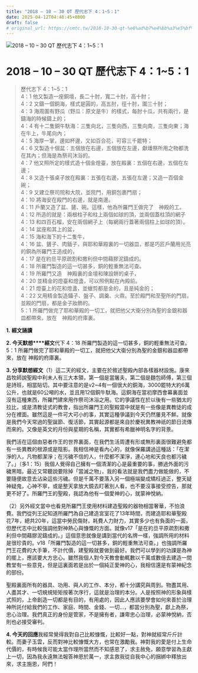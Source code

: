 ```yaml
---
title: "2018 – 10 – 30 QT 歷代志下 4：1~5：1"
date: 2025-04-12T04:48:45+0800
draft: false
# original_url: https://cmtc.tw/2018-10-30-qt-%e6%ad%b7%e4%bb%a3%e5%bf%97%e4%b8%8b-4%ef%bc%9a15%ef%bc%9a1
---
```


![2018 – 10 – 30 QT 歷代志下 4：1\~5：1](/images/qt.jpg   "2018 – 10 – 30 QT 歷代志下 4：1\~5：1")

# 2018 – 10 – 30 QT 歷代志下 4：1\~5：1

> 歷代志下 4：1\~5：1  
> 4：1 他又製造一座銅壇，長二十肘，寬二十肘，高十肘；  
> 4：2 又鑄一個銅海，樣式是圓的，高五肘，徑十肘，圍三十肘；  
> 4：3 海周圍有野瓜（野瓜：原文是牛）的樣式，每肘十瓜，共有兩行，是鑄海的時候鑄上的；  
> 4：4 有十二隻銅牛馱海：三隻向北，三隻向西，三隻向南，三隻向東；海在牛上，牛尾向內；  
> 4：5 海厚一掌，邊如杯邊，又如百合花，可容三千罷特；  
> 4：6 又製造十個盆：五個放在右邊，五個放在左邊，獻燔祭所用之物都洗在其內；但海是為祭司沐浴的。  
> 4：7 他又照所定的樣式造十個金燈臺，放在殿裏：五個在右邊，五個在左邊；  
> 4：8 又造十張桌子放在殿裏：五張在右邊，五張在左邊；又造一百個金碗；  
> 4：9 又建立祭司院和大院，並院門，用銅包裹門扇；  
> 4：10 將海安在殿門的右邊，就是南邊。  
> 4：11 戶蘭又造了盆、鏟、碗。這樣，他為所羅門王做完了　神殿的工。  
> 4：12 所造的就是：兩根柱子和柱上兩個如球的頂，並兩個蓋柱頂的網子  
> 4：13 和四百石榴，安在兩個網子上（每網兩行蓋著兩個柱上如球的頂）。  
> 4：14 盆座和其上的盆，  
> 4：15 海和海下的十二隻牛，  
> 4：16 盆、鏟子、肉鍤子，與耶和華殿裏的一切器皿，都是巧匠戶蘭用光亮的銅為所羅門王造成的，  
> 4：17 是在約旦平原疏割和撒利但中間藉膠泥鑄成的。  
> 4：18 所羅門製造的這一切甚多，銅的輕重無法可查。  
> 4：19 所羅門又造　神殿裏的金壇和陳設餅的桌子，  
> 4：20 並精金的燈臺和燈盞，可以照例點在內殿前。  
> 4：21 燈臺上的花和燈盞，並蠟剪都是金的，且是純金的；  
> 4：22 又用精金製造鑷子、盤子、調羹、火鼎。至於殿門和至聖所的門扇，並殿的門扇，都是金子妝飾的。  
> 5：1 所羅門做完了耶和華殿的一切工，就把他父大衛分別為聖的金銀和器皿都帶來，放在　神殿的府庫裏。

**1.** **經文誦讀**

**2. 今天默想****經文**代下 4：18 所羅門製造的這一切甚多，銅的輕重無法可查。  
5：1 所羅門做完了耶和華殿的一切工，就把他父大衛分別為聖的金銀和器皿都帶來，放在 神殿的府庫裏。

**3. 分享默想經文**（1）這二天的經文，主要在於敘述聖殿內部各樣器材設施。康來昌牧師說聖殿中利未人有三大本領，第一個是當屠夫，第二個是麵包師傅，第三個是詩班，相當貼切。其中要注意的是v2\~4有一個很大的銅海，3000罷特大約6萬公升，也就是60公噸的水，並且用12個銅牛馱海。這銅海在當初摩西會幕裏面並沒有這種東西，所羅門建來用作祭司沐浴之用。它的爭議性在於以後有一些猶太的拉比，或是清教徒式的教會，指出所羅門王的聖殿當中就是有一些像是異教徒的成分在裡面。雖然這是一件可大可小的事，其實這種爭議到今天仍然屢見不鮮。就像是我們今天常過的聖誕節、復活節，其實起源都是來自於慶祝異教神祇的節日流傳而來的。又像是英文的月份與星期的名稱，其實都有希臘神明名字的背景。

我們活在這個由惡者作王的世界裏面，在我們生活周遭有形或無形裏面很難避免都有一些異教的根源或是陰影。我相信神是看內心的，就像保羅講過這種話：「在潔淨的人，凡物都潔淨；在污穢不信的人，什麼都不潔淨，連心地和天良也都污穢了。」（多1：15）我個人覺得自己擁有一個清潔的心是最重要的事，勝過外面的污穢黑暗。最近又常聽說要除掉「當滅之物」，我的看法就是我們盡力做能做的，不要隨便故意去沾染這些污穢。但是千萬不要落入另一個極端變成矯枉過正，整天疑神疑鬼，心神不寧，或是整天拿放大鏡去盯著別人看，也不要沒事接受控告，那就更不好了。所羅門王的聖殿，我認為他有一個愛神的心，就蒙神悅納。

（2）另外經文當中也看見所羅門王使用材料建造聖殿的器物相當奢華，不怕浪費。我們從列王記知道所羅門為自己建造宮室花了13年時間，而建造耶和華聖殿花7年，總共20年，這當中勞民傷財，耗費人力財力，其實多少也有負面的一面，但歷代志中比較強調他對神熱心與慷慨的方面。就像v17「是在約旦平原疏割和撒利但中間藉膠泥鑄成的。」這個意思就像是講到當代的名牌一樣，強調所用的材料是很珍貴的。v18「所羅門製造的這一切甚多，銅的輕重無法可查。」也強調所羅門王花費的大手筆，不計代價，建聖殿就要做到最好。我們可以學到的功課是為神的擺上，應該要大方忠心。雖然我個人對今天教會動輒數以千萬或數億去建造一間教堂有一些意見，但是這裏面若是出於一個純正愛神的心，我相信還是有蒙神紀念的部份。

聖殿裏面所有的器具、功用、與人的工作、本分，都十分講究與周到。物盡其用、人盡其才、一切規規矩矩按著次序行，這就是治理的本分。人是按照神的形象與樣式照的，上帝創造一切都是有目的，有用處的，因此人應該要學會如何來善於治理神所託付給我們的工作、家庭、時間、金錢、一切…，都當分別為聖，獻上為祭，忠心治理。我們真正的身份是管家，不是擁有者，謙卑忠心治理，必蒙神悅納，否則也必接受審判。

**4. 今天的回應**我經常覺得我對自己比較慷慨，比較好一點，對神就經常斤斤計較。而妻子玉雲，反而對神比較慷慨大方，也常在激勵我。神對我的愛是付上生命代價的，有時候我可能太當作理所當然而不知感恩了，求主赦免，願意學習為主獻上一切，因為我永遠無法報答神恩於萬一，求主救我從自我中心的捆綁中釋放出來，求主施恩，阿們！